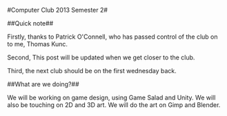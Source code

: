 #Computer Club 2013 Semester 2#

##Quick note##

Firstly, thanks to Patrick O'Connell, who has passed control of the club on to me, Thomas Kunc.

Second, This post will be updated when we get closer to the club.

Third, the next club should be on the first wednesday back.

##What are we doing?##

We will be working on game design, using Game Salad and Unity. We will also be touching on 2D and 3D art.
We will do the art on Gimp and Blender.
